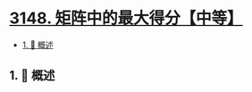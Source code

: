 # [3148. 矩阵中的最大得分【中等】](https://github.com/tnotesjs/TNotes.leetcode/tree/main/notes/3148.%20%E7%9F%A9%E9%98%B5%E4%B8%AD%E7%9A%84%E6%9C%80%E5%A4%A7%E5%BE%97%E5%88%86%E3%80%90%E4%B8%AD%E7%AD%89%E3%80%91)

<!-- region:toc -->

- [1. 📝 概述](#1--概述)

<!-- endregion:toc -->

## 1. 📝 概述
